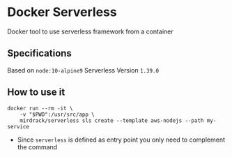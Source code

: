 # Docker Serverless

Docker tool to use serverless framework from a container

## Specifications
Based on `node:10-alpine9`
Serverless Version `1.39.0`

## How to use it
```
docker run --rm -it \
    -v "$PWD":/usr/src/app \
    mirdrack/serverless sls create --template aws-nodejs --path my-service
```
* Since `serverless` is defined as entry point you only need to complement the command